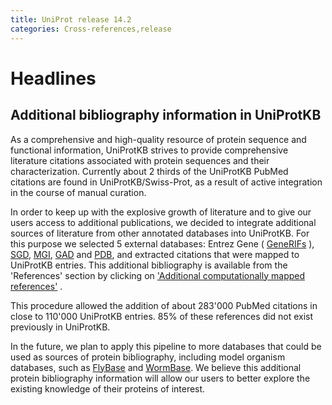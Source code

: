 ```yaml
---
title: UniProt release 14.2
categories: Cross-references,release
---
```


# Headlines

## Additional bibliography information in UniProtKB

As a comprehensive and high-quality resource of protein sequence and functional information, UniProtKB strives to provide comprehensive literature citations associated with protein sequences and their characterization. Currently about 2 thirds of the UniProtKB PubMed citations are found in UniProtKB/Swiss-Prot, as a result of active integration in the course of manual curation.

In order to keep up with the explosive growth of literature and to give our users access to additional publications, we decided to integrate additional sources of literature from other annotated databases into UniProtKB. For this purpose we selected 5 external databases: Entrez Gene ( [GeneRIFs](http://www.ncbi.nlm.nih.gov/projects/GeneRIF/) ), [SGD](http://www.yeastgenome.org/), [MGI](http://www.informatics.jax.org/), [GAD](http://geneticassociationdb.nih.gov/) and [PDB](http://www.rcsb.org/pdb/home/home.do), and extracted citations that were mapped to UniProtKB entries. This additional bibliography is available from the 'References' section by clicking on ['Additional computationally mapped references'](http://www.uniprot.org/uniprot/P03875#section_ref) .

This procedure allowed the addition of about 283'000 PubMed citations in close to 110'000 UniProtKB entries. 85% of these references did not exist previously in UniProtKB.

In the future, we plan to apply this pipeline to more databases that could be used as sources of protein bibliography, including model organism databases, such as [FlyBase](http://flybase.org/) and [WormBase](http://www.wormbase.org/). We believe this additional protein bibliography information will allow our users to better explore the existing knowledge of their proteins of interest.
